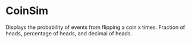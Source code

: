 # CoinSim
Displays the probability of events from flipping a coin x times. Fraction of heads, percentage of heads, and decimal of heads.

